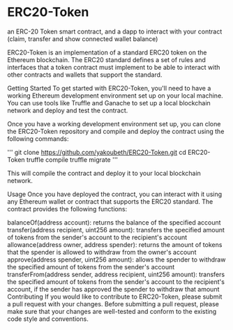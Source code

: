 # ERC20-Token
 an ERC-20 Token smart contract, and a dapp to interact with your contract (claim, transfer and show connected wallet balance)
 
ERC20-Token is an implementation of a standard ERC20 token on the Ethereum blockchain. The ERC20 standard defines a set of rules and interfaces that a token contract must implement to be able to interact with other contracts and wallets that support the standard.

Getting Started
To get started with ERC20-Token, you'll need to have a working Ethereum development environment set up on your local machine. You can use tools like Truffle and Ganache to set up a local blockchain network and deploy and test the contract.

Once you have a working development environment set up, you can clone the ERC20-Token repository and compile and deploy the contract using the following commands:

''' git clone https://github.com/yakoubeth/ERC20-Token.git
cd ERC20-Token
truffle compile
truffle migrate '''

This will compile the contract and deploy it to your local blockchain network.

Usage
Once you have deployed the contract, you can interact with it using any Ethereum wallet or contract that supports the ERC20 standard. The contract provides the following functions:

balanceOf(address account): returns the balance of the specified account
transfer(address recipient, uint256 amount): transfers the specified amount of tokens from the sender's account to the recipient's account
allowance(address owner, address spender): returns the amount of tokens that the spender is allowed to withdraw from the owner's account
approve(address spender, uint256 amount): allows the spender to withdraw the specified amount of tokens from the sender's account
transferFrom(address sender, address recipient, uint256 amount): transfers the specified amount of tokens from the sender's account to the recipient's account, if the sender has approved the spender to withdraw that amount
Contributing
If you would like to contribute to ERC20-Token, please submit a pull request with your changes. Before submitting a pull request, please make sure that your changes are well-tested and conform to the existing code style and conventions.
